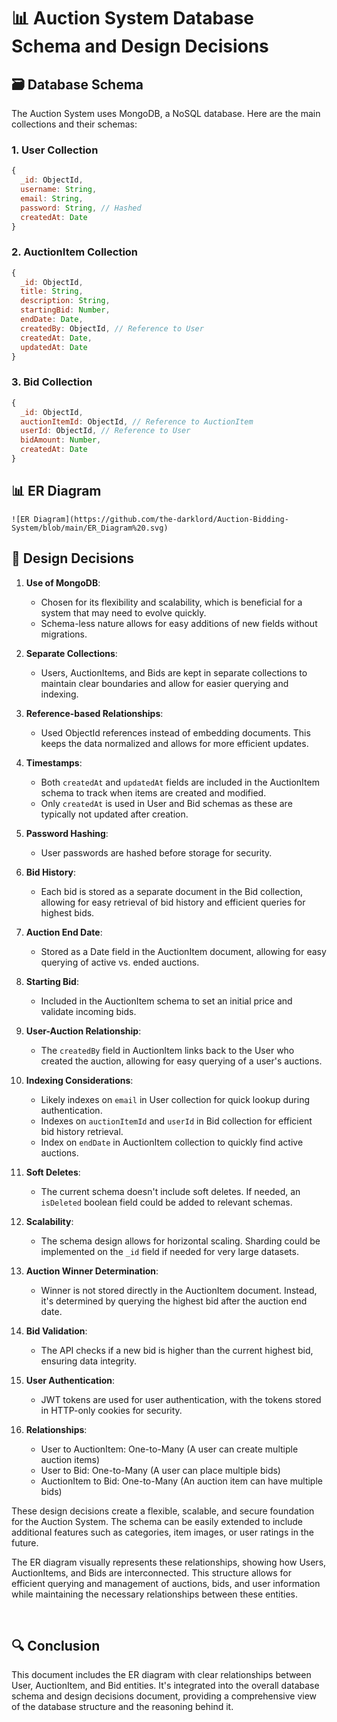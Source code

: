 # 📊 Auction System Database Schema and Design Decisions

## 🗃️ Database Schema

The Auction System uses MongoDB, a NoSQL database. Here are the main collections and their schemas:

### 1. User Collection

```javascript
{
  _id: ObjectId,
  username: String,
  email: String,
  password: String, // Hashed
  createdAt: Date
}
```

### 2. AuctionItem Collection

```javascript
{
  _id: ObjectId,
  title: String,
  description: String,
  startingBid: Number,
  endDate: Date,
  createdBy: ObjectId, // Reference to User
  createdAt: Date,
  updatedAt: Date
}
```

### 3. Bid Collection

```javascript
{
  _id: ObjectId,
  auctionItemId: ObjectId, // Reference to AuctionItem
  userId: ObjectId, // Reference to User
  bidAmount: Number,
  createdAt: Date
}
```

## 📊 ER Diagram

```
![ER Diagram](https://github.com/the-darklord/Auction-Bidding-System/blob/main/ER_Diagram%20.svg)
```

## 🧠 Design Decisions

1. **Use of MongoDB**:

    - Chosen for its flexibility and scalability, which is beneficial for a system that may need to evolve quickly.
    - Schema-less nature allows for easy additions of new fields without migrations.

2. **Separate Collections**:

    - Users, AuctionItems, and Bids are kept in separate collections to maintain clear boundaries and allow for easier querying and indexing.

3. **Reference-based Relationships**:

    - Used ObjectId references instead of embedding documents. This keeps the data normalized and allows for more efficient updates.

4. **Timestamps**:

    - Both `createdAt` and `updatedAt` fields are included in the AuctionItem schema to track when items are created and modified.
    - Only `createdAt` is used in User and Bid schemas as these are typically not updated after creation.

5. **Password Hashing**:

    - User passwords are hashed before storage for security.

6. **Bid History**:

    - Each bid is stored as a separate document in the Bid collection, allowing for easy retrieval of bid history and efficient queries for highest bids.

7. **Auction End Date**:

    - Stored as a Date field in the AuctionItem document, allowing for easy querying of active vs. ended auctions.

8. **Starting Bid**:

    - Included in the AuctionItem schema to set an initial price and validate incoming bids.

9. **User-Auction Relationship**:

    - The `createdBy` field in AuctionItem links back to the User who created the auction, allowing for easy querying of a user's auctions.

10. **Indexing Considerations**:

    - Likely indexes on `email` in User collection for quick lookup during authentication.
    - Indexes on `auctionItemId` and `userId` in Bid collection for efficient bid history retrieval.
    - Index on `endDate` in AuctionItem collection to quickly find active auctions.

11. **Soft Deletes**:

    - The current schema doesn't include soft deletes. If needed, an `isDeleted` boolean field could be added to relevant schemas.

12. **Scalability**:

    - The schema design allows for horizontal scaling. Sharding could be implemented on the `_id` field if needed for very large datasets.

13. **Auction Winner Determination**:

    - Winner is not stored directly in the AuctionItem document. Instead, it's determined by querying the highest bid after the auction end date.

14. **Bid Validation**:

    - The API checks if a new bid is higher than the current highest bid, ensuring data integrity.

15. **User Authentication**:

    - JWT tokens are used for user authentication, with the tokens stored in HTTP-only cookies for security.

16. **Relationships**:
    - User to AuctionItem: One-to-Many (A user can create multiple auction items)
    - User to Bid: One-to-Many (A user can place multiple bids)
    - AuctionItem to Bid: One-to-Many (An auction item can have multiple bids)

These design decisions create a flexible, scalable, and secure foundation for the Auction System. The schema can be easily extended to include additional features such as categories, item images, or user ratings in the future.

The ER diagram visually represents these relationships, showing how Users, AuctionItems, and Bids are interconnected. This structure allows for efficient querying and management of auctions, bids, and user information while maintaining the necessary relationships between these entities.

<br>

## 🔍 Conclusion

This document includes the ER diagram with clear relationships between User, AuctionItem, and Bid entities. It's integrated into the overall database schema and design decisions document, providing a comprehensive view of the database structure and the reasoning behind it.
